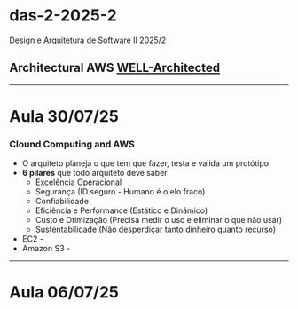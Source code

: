 # das-2-2025-2
Design e Arquitetura de Software II 2025/2 
## Architectural AWS [WELL-Architected](https://aws.amazon.com/pt/architecture/well-architected/)

---

# Aula 30/07/25

### Clound Computing and AWS

- O arquiteto planeja o que tem que fazer, testa e valida um protótipo
- **6 pilares** que todo arquiteto deve saber
  - Excelência Operacional
  - Segurança (ID seguro - Humano é o elo fraco)
  - Confiabilidade
  - Eficiência e Performance  (Estático e Dinâmico)
  - Custo e Otimização (Precisa medir o uso e eliminar o que não usar)
  - Sustentabilidade (Não desperdiçar tanto dinheiro quanto recurso)
- EC2 -
- Amazon S3 -


---

# Aula 06/07/25
